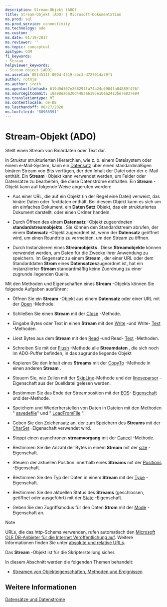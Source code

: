 ```yaml
---
description: Stream-Objekt (ADO)
title: Stream-Objekt (ADO) | Microsoft-Dokumentation
ms.prod: sql
ms.prod_service: connectivity
ms.technology: ado
ms.custom: ''
ms.date: 01/19/2017
ms.reviewer: ''
ms.topic: conceptual
apitype: COM
f1_keywords:
- Stream
helpviewer_keywords:
- Stream object [ADO]
ms.assetid: 0514531f-009d-4519-abc3-d727014a39f1
author: rothja
ms.author: jroth
ms.openlocfilehash: 619d9d307e26829ffa74a24c6904fa84889f476f
ms.sourcegitcommit: 18a98ea6a30d448aa6195e10ea2413be7e837e94
ms.translationtype: MT
ms.contentlocale: de-DE
ms.lasthandoff: 08/27/2020
ms.locfileid: "88988591"
---
```

# <a name="stream-object-ado"></a>Stream-Objekt (ADO)
Stellt einen Stream von Binärdaten oder Text dar.  
  
 In Struktur strukturierten Hierarchien, wie z. b. einem Dateisystem oder einem e-Mail-System, kann ein [Datensatz](./record-object-ado.md) über einen standardmäßigen binären Stream von Bits verfügen, der den Inhalt der Datei oder der e-Mail enthält. Ein **Stream** -Objekt kann verwendet werden, um Felder oder Datensätze zu bearbeiten, die diese Datenströme enthalten. Ein **Stream** -Objekt kann auf folgende Weise abgerufen werden:  
  
-   Aus einer URL, die auf ein Objekt (in der Regel eine Datei) verweist, das binäre Daten oder Textdaten enthält. Bei diesem Objekt kann es sich um ein einfaches Dokument, ein **Daten Satz** Objekt, das ein strukturiertes Dokument darstellt, oder einen Ordner handeln.  
  
-   Durch Öffnen des einem **Datensatz** -Objekt zugeordneten **standardstreamobjekts** . Sie können den Standardstream abrufen, der einem **Datensatz** -Objekt zugeordnet ist, wenn der **Datensatz** geöffnet wird, um einen Roundtrip zu vermeiden, um den Stream zu öffnen.  
  
-   Durch Instanziieren eines **Streamobjekts** . Diese **Streamobjekte** können verwendet werden, um Daten für die Zwecke ihrer Anwendung zu speichern. Im Gegensatz zu einem **Stream** , der einer URL oder dem Standarddaten **Strom** eines **Datensatzes**zugeordnet ist, hat ein instanziierter **Stream** standardmäßig keine Zuordnung zu einer zugrunde liegenden Quelle.  
  
 Mit den Methoden und Eigenschaften eines **Stream** -Objekts können Sie folgende Aufgaben ausführen:  
  
-   Öffnen Sie ein **Stream** -Objekt aus einem **Datensatz** oder einer URL mit der [Open](./open-method-ado-stream.md) -Methode.  
  
-   Schließen Sie einen **Stream** mit der [Close](./close-method-ado.md) -Methode.  
  
-   Eingabe Bytes oder Text in einen **Stream** mit den [Write](./write-method.md) -und Write- [Text](./writetext-method.md) -Methoden.  
  
-   Liest Bytes aus dem **Stream** mit den [Read](./read-method.md) -und Read- [Text](./readtext-method.md) -Methoden.  
  
-   Schreiben Sie mit der [Flush](./flush-method-ado.md) -Methode alle **Streamdaten** , die sich noch im ADO-Puffer befinden, in das zugrunde liegende Objekt  
  
-   Kopieren Sie den Inhalt eines **Streams** mit der [CopyTo](./copyto-method-ado.md) -Methode in einen anderen **Stream** .  
  
-   Steuern Sie, wie Zeilen mit der [SkipLine](./skipline-method.md)-Methode und der [lineseparser](./lineseparator-property-ado.md) -Eigenschaft aus der Quelldatei gelesen werden.  
  
-   Bestimmen Sie das Ende der Streamposition mit der [EOS](./eos-property.md)- [Eigenschaft](./seteos-method.md) und der-Methode.  
  
-   Speichern und Wiederherstellen von Daten in Dateien mit den Methoden " [savedefile](./savetofile-method.md)" und " [LoadFromFile](./loadfromfile-method-ado.md) ".  
  
-   Geben Sie den Zeichensatz an, der zum Speichern des **Streams** mit der [CharSet](./charset-property-ado.md) -Eigenschaft verwendet wird.  
  
-   Stoppt einen asynchronen **streamvorgang** mit der [Cancel](./cancel-method-ado.md) -Methode.  
  
-   Bestimmen Sie die Anzahl der Bytes in einem **Stream** mit der [size](./size-property-ado-stream.md) -Eigenschaft.  
  
-   Steuern der aktuellen Position innerhalb eines **Streams** mit der [Positions](./position-property-ado.md) -Eigenschaft.  
  
-   Bestimmen Sie den Typ der Daten in einem **Stream** mit der [Type](./type-property-ado-stream.md) -Eigenschaft.  
  
-   Bestimmen Sie den aktuellen Status des **Streams** (geschlossen, geöffnet oder ausgeführt) mit der [State](./state-property-ado.md) -Eigenschaft.  
  
-   Geben Sie den Zugriffsmodus für den Daten **Strom** mit der [Mode](./mode-property-ado.md) -Eigenschaft an.  
  
> [!NOTE]
>  URLs, die das http-Schema verwenden, rufen automatisch den [Microsoft OLE DB-Anbieter für die Internet Veröffentlichung auf](../../guide/appendixes/microsoft-ole-db-provider-for-internet-publishing.md). Weitere Informationen finden Sie unter [absolute und relative URLs](../../guide/data/absolute-and-relative-urls.md).  
  
 Das **Stream** -Objekt ist für die Skripterstellung sicher.  
  
 In diesem Abschnitt werden die folgenden Themen behandelt:  
  
-   [Streamen von Objekteigenschaften, Methoden und Ereignissen](./stream-object-properties-methods-and-events.md)  
  
## <a name="see-also"></a>Weitere Informationen  
 [Datensätze und Datenströme](../../guide/data/records-and-streams.md)